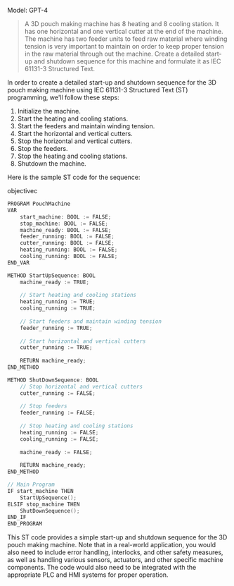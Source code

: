 Model: GPT-4

> A 3D pouch making machine has 8 heating and 8 cooling station. It has one horizontal and one vertical cutter at the end of the machine. The machine has two feeder units to feed raw material where winding tension is very important to maintain on order to keep proper tension in the raw material through out the machine. Create a detailed start-up and shutdown sequence for this machine and formulate it as IEC 61131-3 Structured Text.

In order to create a detailed start-up and shutdown sequence for the 3D pouch making machine using IEC 61131-3 Structured Text (ST) programming, we'll follow these steps:

1.  Initialize the machine.
2.  Start the heating and cooling stations.
3.  Start the feeders and maintain winding tension.
4.  Start the horizontal and vertical cutters.
5.  Stop the horizontal and vertical cutters.
6.  Stop the feeders.
7.  Stop the heating and cooling stations.
8.  Shutdown the machine.

Here is the sample ST code for the sequence:

objectivec

```objectivec
PROGRAM PouchMachine
VAR
    start_machine: BOOL := FALSE;
    stop_machine: BOOL := FALSE;
    machine_ready: BOOL := FALSE;
    feeder_running: BOOL := FALSE;
    cutter_running: BOOL := FALSE;
    heating_running: BOOL := FALSE;
    cooling_running: BOOL := FALSE;
END_VAR

METHOD StartUpSequence: BOOL
    machine_ready := TRUE;
    
    // Start heating and cooling stations
    heating_running := TRUE;
    cooling_running := TRUE;
    
    // Start feeders and maintain winding tension
    feeder_running := TRUE;
    
    // Start horizontal and vertical cutters
    cutter_running := TRUE;
    
    RETURN machine_ready;
END_METHOD

METHOD ShutDownSequence: BOOL
    // Stop horizontal and vertical cutters
    cutter_running := FALSE;
    
    // Stop feeders
    feeder_running := FALSE;
    
    // Stop heating and cooling stations
    heating_running := FALSE;
    cooling_running := FALSE;
    
    machine_ready := FALSE;
    
    RETURN machine_ready;
END_METHOD

// Main Program
IF start_machine THEN
    StartUpSequence();
ELSIF stop_machine THEN
    ShutDownSequence();
END_IF
END_PROGRAM
```

This ST code provides a simple start-up and shutdown sequence for the 3D pouch making machine. Note that in a real-world application, you would also need to include error handling, interlocks, and other safety measures, as well as handling various sensors, actuators, and other specific machine components. The code would also need to be integrated with the appropriate PLC and HMI systems for proper operation.